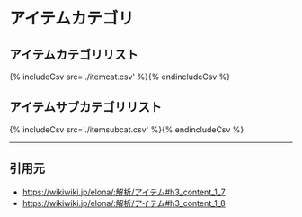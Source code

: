 # アイテムカテゴリ
## アイテムカテゴリリスト
{% includeCsv src='./itemcat.csv' %}{% endincludeCsv %}

## アイテムサブカテゴリリスト
{% includeCsv src='./itemsubcat.csv' %}{% endincludeCsv %}

---

## 引用元
* https://wikiwiki.jp/elona/:解析/アイテム#h3_content_1_7
* https://wikiwiki.jp/elona/:解析/アイテム#h3_content_1_8
